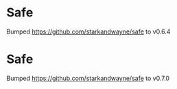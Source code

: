 
# Safe
Bumped https://github.com/starkandwayne/safe to v0.6.4

# Safe
Bumped https://github.com/starkandwayne/safe to v0.7.0
